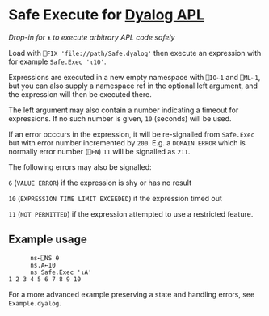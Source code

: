 # Safe Execute for [Dyalog APL](https://www.dyalog.com/)
*Drop-in for* `⍎` *to execute arbitrary APL code safely*

Load with  `⎕FIX 'file://path/Safe.dyalog'` then execute an expression with for example `Safe.Exec '⍳10'`.

Expressions are executed in a new empty namespace with `⎕IO←1` and `⎕ML←1`, but you can also supply a namespace ref in the optional left argument, and the expression will then be executed there.

The left argument may also contain a number indicating a timeout for expressions. If no such number is given, `10` (seconds) will be used.

If an error occcurs in the expression, it will be re-signalled from `Safe.Exec` but with error number incremented by `200`. E.g. a `DOMAIN ERROR` which is normally error number (`⎕EN`) `11` will be signalled as `211`.

The following errors may also be signalled:

`6` (`VALUE ERROR`) if the expression is shy or has no result

`10` (`EXPRESSION TIME LIMIT EXCEEDED`) if the expression timed out

`11` (`NOT PERMITTED`) if the expression attempted to use a restricted feature.

## Example usage

```
      ns←⎕NS ⍬
      ns.A←10
      ns Safe.Exec '⍳A'
1 2 3 4 5 6 7 8 9 10
```

For a more advanced example preserving a state and handling errors, see `Example.dyalog`.
